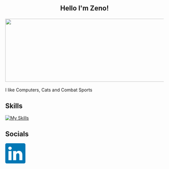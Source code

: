 ## <p align="center"> Hello I'm Zeno!</p>

 <img src="https://i.pinimg.com/736x/f6/a3/6b/f6a36b3497242571361f7cd9c078a78a.jpg" width="1200" height="200"/>

 I like Computers, Cats and Combat Sports

<h2>Skills</h2>

[![My Skills](https://skillicons.dev/icons?i=python,java,c,html,css,git,github,mysql&theme=dark)](https://skillicons.dev)

<h2>Socials</h2>

<a href="https://www.linkedin.com/in/mohammedzoranzeno/"> <img src="https://raw.githubusercontent.com/CLorant/readme-social-icons/refs/heads/main/large/colored/linkedin.svg">

